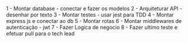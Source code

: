 1 - Montar database - conectar e fazer os modelos
2 - Arquiteturar API - desenhar por texto
3 - Montar testes - usar jest para TDD
4 - Montar express js e conectar ao db
5 - Montar rotas
6 - Montar middlewares de autenticação - jwt
7 - Fazer Logica de negocio
8 - Fazer ultimo teste e efetuar pull para o tech lead